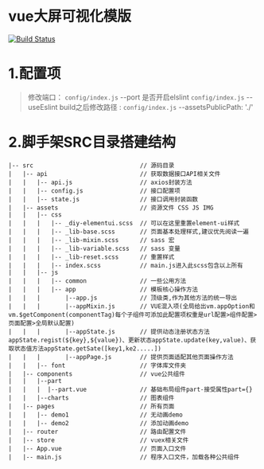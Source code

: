# vue大屏可视化模版
[![Build Status](https://travis-ci.org/UnicomBigData/YPJG.svg?branch=master)](https://travis-ci.org/UnicomBigData/YPJG)
# 1.配置项
> 修改端口：                   `config/index.js` --port
> 是否开启elslint              `config/index.js` --useEslint
> build之后修改路径 :          `config/index.js` --assetsPublicPath: './'
# 2.脚手架SRC目录搭建结构
```
|-- src                              // 源码目录
|   |-- api                          // 获取数据接口API相关文件
|   |   |-- api.js                   // axios封装方法
|   |   |-- config.js                // 接口配置项
|   |   |-- state.js                 // 接口调用封装函数
|   |-- assets                       // 资源文件 CSS JS IMG
|   |   |-- css
|   |   |   |-- _diy-elementui.scss  // 可以在这里重置element-ui样式
|   |   |   |-- _lib-base.scss       // 页面基本处理样式,建议优先阅读一遍
|   |   |   |-- _lib-mixin.scss      // sass 宏
|   |   |   |-- _lib-variable.scss   // sass 变量
|   |   |   |-- _lib-reset.scss      // 重置样式
|   |   |   |-- index.scss           // main.js进入此scss包含以上所有
|   |   |-- js
|   |   |   |-- common               // 一些公用方法
|   |   |   |-- app                  // 模板核心操作方法
|   |   |       |--app.js            // 顶级类,作为其他方法的统一导出
|   |   |       |--appMixin.js       // VUE混入项(全局给出vm.appOption和vm.$getComponent(componentTag)每个子组件可添加此配置项权重是url配置>组件配置>页面配置>全局默认配置)
|   |   |       |--appState.js       // 提供动态注册状态方法appState.regist(${key},${value})、更新状态appState.update(key,value)、获取状态值方法appState.getSate([key1,ke2.....])
|   |   |       |--appPage.js        // 提供页面适配其他页面操作方法
|   |   |-- font                     // 字体库文件夹
|   |-- components                   // vue公共组件
|   |   |--part
|   |   |  |--part.vue               // 基础布局组件part-接受属性part={}
|   |   |--charts                    // 图表组件
|   |-- pages                        // 所有页面
|   |   |-- demo1                    // 无动画demo
|   |   |-- demo2                    // 添加动画demo
|   |-- router                       // 路由配置文件
|   |-- store                        // vuex相关文件
|   |-- App.vue                      // 页面入口文件
|   |-- main.js                      // 程序入口文件，加载各种公共组件
```

